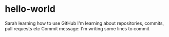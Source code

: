# hello-world
Sarah learning how to use GitHub
I'm learning about repositories, commits, pull requests etc
Commit message: I'm writing some lines to commit
